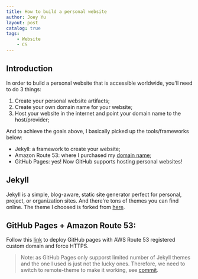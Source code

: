 ```yaml
---
title: How to build a personal website
author: Joey Yu
layout: post
catalog: true
tags:
    - Website
    - CS
---
```

## Introduction

In order to build a personal website that is accessible worldwide, you'll need to do 3 things:

1. Create your personal website artifacts;
2. Create your own domain name for your website;
3. Host your website in the internet and point your domain name to the host/provider; 

And to achieve the goals above, I basically picked up the tools/frameworks below:

* Jekyll: a framework to create your website;
* Amazon Route 53: where I purchased my [domain name](http://goplusgo.me);
* GitHub Pages: yes! Now GitHub supports hosting personal websites!

## Jekyll
Jekyll is a simple, blog-aware, static site generator perfect for personal, project, or organization sites. And there're tons of themes you can find online. The theme I choosed is forked from [here](https://github.com/chrisbobbe/jekyll-theme-prologue).

## GitHub Pages + Amazon Route 53:
Follow this [link](https://medium.com/@benwiz/how-to-deploy-github-pages-with-aws-route-53-registered-custom-domain-and-force-https-bbea801e5ea3) to deploy GitHub pages with AWS Route 53 registered custom domain and force HTTPS.

> Note: as GitHub Pages only supporst limited number of Jekyll themes and the one I used is just not the lucky ones. Therefore, we need to switch to remote-theme to make it working, see [commit](https://github.com/goplusgo/goplusgo.github.io/commit/3f5cb7aa20c67d9cec0ace0be161e334e1d821f1).

